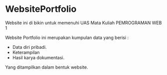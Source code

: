 # WebsitePortfolio

Website ini di bikin untuk memenuhi UAS Mata Kuliah PEMROGRAMAN WEB 1

Website Portfolio ini merupakan kumpulan data yang berisi :
- Data diri pribadi.
- Keterampilan
- Hasil karya dokumentasi.

Yang ditampilkan dalam bentuk website.
